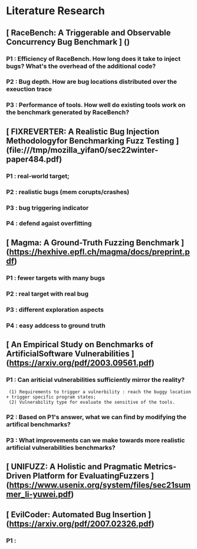# Literature Research

## [ RaceBench: A Triggerable and Observable Concurrency Bug Benchmark ] ()
### P1 : Efficiency of RaceBench. How long does it take to inject bugs? What's the overhead of the additional code?
### P2 : Bug depth. How are bug locations distributed over the exeuction trace
### P3 : Performance of tools. How well do existing tools work on the benchmark generated by RaceBench?

## [ FIXREVERTER: A Realistic Bug Injection Methodologyfor Benchmarking Fuzz Testing ] (file:///tmp/mozilla_yifan0/sec22winter-paper484.pdf)
### P1 : real-world target;
### P2 : realistic bugs (mem corupts/crashes)
### P3 : bug triggering indicator
### P4 : defend agaist overfitting

## [ Magma: A Ground-Truth Fuzzing Benchmark ] (https://hexhive.epfl.ch/magma/docs/preprint.pdf)
### P1 : fewer targets with many bugs
### P2 : real target with real bug
### P3 : different exploration aspects
### P4 : easy addcess to ground truth

## [ An Empirical Study on Benchmarks of ArtificialSoftware Vulnerabilities ] (https://arxiv.org/pdf/2003.09561.pdf)
### P1 : Can ariticial vulnerabilities sufficiently mirror the reality?
	 (1) Requirements to trigger a vulnerbility : reach the buggy location + trigger specific program states;
	 (2) Vulnerability type for evaluate the sensitive of the tools.
### P2 : Based on P1's answer, what we can find by modifying the artifical benchmarks?
### P3 : What improvements can we make towards more realistic artificial vulnerabilities benchmarks?

## [ UNIFUZZ: A Holistic and Pragmatic Metrics-Driven Platform for EvaluatingFuzzers ] (https://www.usenix.org/system/files/sec21summer_li-yuwei.pdf)
###   


## [ EvilCoder: Automated Bug Insertion ] (https://arxiv.org/pdf/2007.02326.pdf)
### P1 : 







